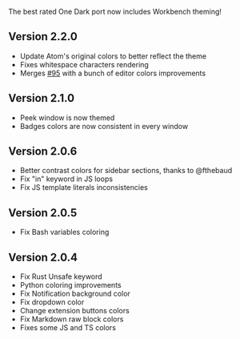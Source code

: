 The best rated One Dark port now includes Workbench theming!

## Version 2.2.0
* Update Atom's original colors to better reflect the theme
* Fixes whitespace characters rendering
* Merges [#95](https://github.com/akamud/vscode-theme-onedark/issues/95) with a bunch of editor colors improvements

## Version 2.1.0

* Peek window is now themed
* Badges colors are now consistent in every window

## Version 2.0.6

* Better contrast colors for sidebar sections, thanks to @fthebaud
* Fix "in" keyword in JS loops
* Fix JS template literals inconsistencies

## Version 2.0.5

* Fix Bash variables coloring

## Version 2.0.4

* Fix Rust Unsafe keyword
* Python coloring improvements
* Fix Notification background color
* Fix dropdown color
* Change extension buttons colors
* Fix Markdown raw block colors
* Fixes some JS and TS colors